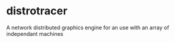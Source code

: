 # distrotracer
A network distributed graphics engine for an use with an array of independant machines
